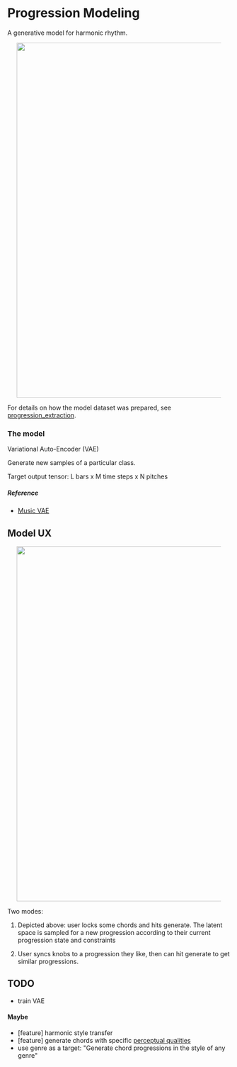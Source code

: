 # Progression Modeling

A generative model for harmonic rhythm.

<div style="text-align: center; margin: 0 1.5em;">
  <img src="progression_modeling.png" width=800>
</div>

For details on how the model dataset was prepared, see [progression_extraction](../progression_extraction/docs/model_datset.md).

### The model

Variational Auto-Encoder (VAE)

Generate new samples of a particular class.

Target output tensor: L bars x M time steps x N pitches

##### Reference

-   [Music VAE](https://magenta.tensorflow.org/music-vae)

## Model UX

<div style="text-align: center; margin: 0 1.5em;">
  <img src="using_the_model.png" width=800>
</div>

Two modes:

1. Depicted above: user locks some chords and hits generate. The latent space is sampled for a new progression according to their current progression state and constraints

2. User syncs knobs to a progression they like, then can hit generate to get similar progressions.

## TODO

-   train VAE

#### Maybe

-   [feature] harmonic style transfer
-   [feature] generate chords with specific [perceptual qualities](dataset.md###perceptual_qualities)
-   use genre as a target: "Generate chord progressions in the style of any genre"
